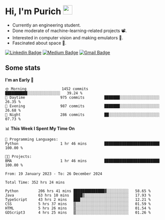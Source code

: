 <h1 align="left">Hi, I'm Purich
<img src="https://media.giphy.com/media/hvRJCLFzcasrR4ia7z/giphy.gif" width="30px"/></h1>

* Currently an engineering student.
* Done moderate of machine-learning-related projects :film_projector:.
* Interested in computer vision and making emulators :space_invader:.
* Fascinated about space :milky_way:.

[![Linkedin Badge](https://img.shields.io/badge/-Purich-blue?style=flat-square&logo=Linkedin&logoColor=white&link=https://www.linkedin.com/in/purich-siritip-16b3b3255/)](https://www.linkedin.com/in/purich-siritip-16b3b3255) [![Medium Badge](https://img.shields.io/badge/-@purich-gray?style=flat-square&labelColor=000000&logo=Medium&link=https://medium.com/@phuritsiritip)](https://medium.com/@phuritsiritip)
[![Gmail Badge](https://img.shields.io/badge/-mark.phurit@gmail.com-c14438?style=flat-square&logo=Gmail&logoColor=white&link=mailto:mark.phurit@gmail.com)](mailto:mark.phurit@gmail.com)

## Some stats

  
  <!--START_SECTION:waka-->
**I'm an Early 🐤** 

```text
🌞 Morning                1452 commits        ██████████░░░░░░░░░░░░░░░   39.24 % 
🌆 Daytime                975 commits         ███████░░░░░░░░░░░░░░░░░░   26.35 % 
🌃 Evening                987 commits         ███████░░░░░░░░░░░░░░░░░░   26.68 % 
🌙 Night                  286 commits         ██░░░░░░░░░░░░░░░░░░░░░░░   07.73 % 
```


📊 **This Week I Spent My Time On** 

```text
💬 Programming Languages: 
Python                   1 hr 46 mins        █████████████████████████   100.00 % 

🐱‍💻 Projects: 
BMA                      1 hr 46 mins        █████████████████████████   100.00 % 
```


<!--END_SECTION:waka-->

  <!--START_SECTION:waka-simple-->

```text
From: 19 January 2023 - To: 26 December 2024

Total Time: 352 hrs 24 mins

Python         206 hrs 41 mins ██████████████▓░░░░░░░░░░   58.65 %
Java           63 hrs 10 mins  ████▒░░░░░░░░░░░░░░░░░░░░   17.93 %
TypeScript     43 hrs 2 mins   ███░░░░░░░░░░░░░░░░░░░░░░   12.21 %
CSS            5 hrs 37 mins   ▒░░░░░░░░░░░░░░░░░░░░░░░░   01.59 %
HTML           5 hrs 26 mins   ▒░░░░░░░░░░░░░░░░░░░░░░░░   01.54 %
GDScript3      4 hrs 25 mins   ▒░░░░░░░░░░░░░░░░░░░░░░░░   01.26 %
```

<!--END_SECTION:waka-simple-->

  <!--![Anurag's GitHub stats](https://github-readme-stats.vercel.app/api?username=vikimark&show_icons=true&theme=gruvbox_light)-->
  
<!--
**vikimark/vikimark** is a ✨ _special_ ✨ repository because its `README.md` (this file) appears on your GitHub profile.

Here are some ideas to get you started:

- 🔭 I’m currently working on ...
- 🌱 I’m currently learning ...
- 👯 I’m looking to collaborate on ...
- 🤔 I’m looking for help with ...
- 💬 Ask me about ...
- 📫 How to reach me: ...
- 😄 Pronouns: ...
- ⚡ Fun fact: ...
-->
